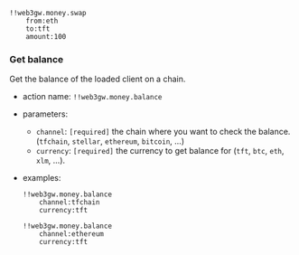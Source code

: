
```
!!web3gw.money.swap
    from:eth
    to:tft
    amount:100
```

### Get balance

Get the balance of the loaded client on a chain.

- action name: `!!web3gw.money.balance`
- parameters:
  - `channel`: `[required]` the chain where you want to check the balance. (`tfchain`, `stellar`, `ethereum`, `bitcoin`, ...)
  - `currency`: `[required]` the currency to get balance for (`tft`, `btc`, `eth`, `xlm`, ...).
- examples:

    ```
    !!web3gw.money.balance
        channel:tfchain
        currency:tft
    ```

    ```
    !!web3gw.money.balance
        channel:ethereum
        currency:tft
    ```
